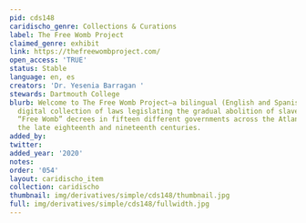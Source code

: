 ```yaml
---
pid: cds148
caridischo_genre: Collections & Curations
label: The Free Womb Project
claimed_genre: exhibit
link: https://thefreewombproject.com/
open_access: 'TRUE'
status: Stable
language: en, es
creators: 'Dr. Yesenia Barragan '
stewards: Dartmouth College
blurb: Welcome to The Free Womb Project—a bilingual (English and Spanish-language),
  digital collection of laws legislating the gradual abolition of slavery through
  “Free Womb” decrees in fifteen different governments across the Atlantic World during
  the late eighteenth and nineteenth centuries.
added_by:
twitter:
added_year: '2020'
notes:
order: '054'
layout: caridischo_item
collection: caridischo
thumbnail: img/derivatives/simple/cds148/thumbnail.jpg
full: img/derivatives/simple/cds148/fullwidth.jpg
---
```

